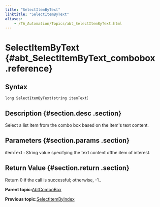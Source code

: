 ```yaml
--- 
title: "SelectItemByText"
linktitle: "SelectItemByText"
aliases: 
    - /TA_Automation/Topics/abt_SelectItemByText.html
---
```

# SelectItemByText {#abt_SelectItemByText_combobox .reference}

## Syntax

`long SelectItemByText(string itemText)`

## Description {#section.desc .section}

Select a list item from the combo box based on the item's text content.

## Parameters {#section.params .section}

itemText
:   String value specifying the text content ofthe item of interest.

## Return Value {#section.return .section}

Return 0 if the call is successful; otherwise, -1..

**Parent topic:**[AbtComboBox](../../TA_Automation/Topics/abt_AbtComboBox.html)

**Previous topic:**[SelectItemByIndex](../../TA_Automation/Topics/abt_SelectItemByIndex.html)

